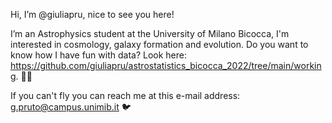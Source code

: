Hi, I’m @giuliapru, nice to see you here! 

I’m an Astrophysics student at the University of Milano Bicocca, I'm interested in cosmology, galaxy formation and evolution. Do you want to know how I have fun with data? Look here: https://github.com/giuliapru/astrostatistics_bicocca_2022/tree/main/working. 👩‍💻

If you can't fly you can reach me at this e-mail address: g.pruto@campus.unimib.it  🐦 

<!---
giuliapru/giuliapru is a ✨ special ✨ repository because its `README.md` (this file) appears on your GitHub profile.
You can click the Preview link to take a look at your changes.
--->
